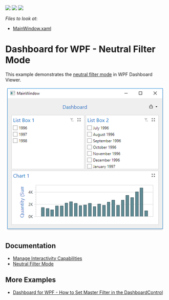 <!-- default badges list -->
![](https://img.shields.io/endpoint?url=https://codecentral.devexpress.com/api/v1/VersionRange/149570803/22.2.2%2B)
[![](https://img.shields.io/badge/Open_in_DevExpress_Support_Center-FF7200?style=flat-square&logo=DevExpress&logoColor=white)](https://supportcenter.devexpress.com/ticket/details/T830515)
[![](https://img.shields.io/badge/📖_How_to_use_DevExpress_Examples-e9f6fc?style=flat-square)](https://docs.devexpress.com/GeneralInformation/403183)
<!-- default badges end -->
<!-- default file list -->
*Files to look at*:

* [MainWindow.xaml](./CS/Wpf_NeutralFilterMode_Example/Wpf_NeutralFilterMode_Example/MainWindow.xaml)
<!-- default file list end -->

# Dashboard for WPF - Neutral Filter Mode

This example demonstrates the [neutral filter mode](https://docs.devexpress.com/Dashboard/400262) in WPF Dashboard Viewer.

![](./images/wpf-dashboard-viewer-neutral-filter-mode.png)

## Documentation

- [Manage Interactivity Capabilities](https://docs.devexpress.com/Dashboard/400011/wpf-viewer/manage-interactivity-capabilities)
- [Neutral Filter Mode](https://docs.devexpress.com/Dashboard/400262/common-features/interactivity/neutral-filter-mode)

## More Examples

- [Dashboard for WPF - How to Set Master Filter in the DashboardControl](https://github.com/DevExpress-Examples/wpf-dashboard-how-to-set-master-filter)
